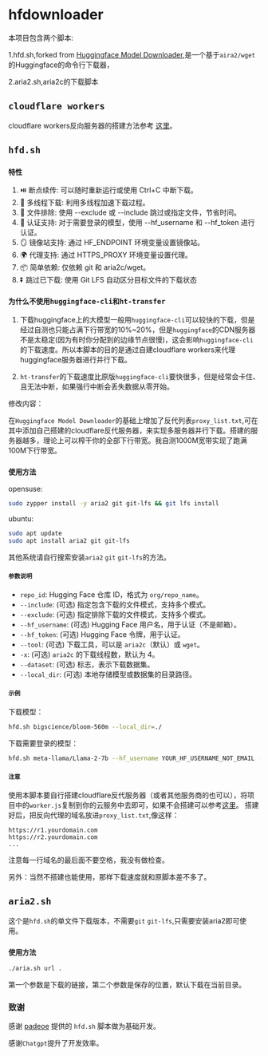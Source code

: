 # hfdownloader

本项目包含两个脚本:

1.hfd.sh,forked from [Huggingface Model Downloader](https://gist.github.com/padeoe/697678ab8e528b85a2a7bddafea1fa4f),是一个基于`aira2/wget`的Huggingface的命令行下载器，

2.aria2.sh,aria2c的下载脚本

## `cloudflare workers`

cloudflare workers反向服务器的搭建方法参考 [这里]()。

## `hfd.sh`

### `特性`

1. ⏯️ 断点续传: 可以随时重新运行或使用 Ctrl+C 中断下载。
2. 🚀 多线程下载: 利用多线程加速下载过程。
3. 🚫 文件排除: 使用 --exclude 或 --include 跳过或指定文件，节省时间。
4. 🔐 认证支持: 对于需要登录的模型，使用 --hf_username 和 --hf_token 进行认证。
5. 🪞 镜像站支持: 通过 HF_ENDPOINT 环境变量设置镜像站。
6. 🌍 代理支持: 通过 HTTPS_PROXY 环境变量设置代理。
7. 📦 简单依赖: 仅依赖 git 和 aria2c/wget。
8. ⏬ 跳过已下载: 使用 Git LFS 自动区分目标文件的下载状态

### `为什么不使用huggingface-cli和ht-transfer`


1. 下载huggingface上的大模型一般用`huggingface-cli`可以较快的下载，但是经过自测也只能占满下行带宽的10%~20%，但是`huggingface`的CDN服务器不是太稳定(因为有时你分配到的边缘节点很慢)，这会影响`huggingface-cli`的下载速度。所以本脚本的目的是通过自建cloudflare workers来代理huggingface服务器进行并行下载。

2. `ht-transfer`的下载速度比原版`huggingface-cli`要快很多，但是经常会卡住、且无法中断，如果强行中断会丢失数据从零开始。

修改内容：

在`Huggingface Model Downloader`的基础上增加了反代列表`proxy_list.txt`,可在其中添加自己搭建的cloudflare反代服务器，来实现多服务器并行下载。搭建的服务器越多，理论上可以榨干你的全部下行带宽。我自测1000M宽带实现了跑满100M下行带宽。


### `使用方法`

opensuse:
```bash
sudo zypper install -y aria2 git git-lfs && git lfs install
```

ubuntu:
```bash
sudo apt update
sudo apt install aria2 git git-lfs
```

其他系统请自行搜索安装`aria2` `git` `git-lfs`的方法。

#### `参数说明`

- `repo_id`: Hugging Face 仓库 ID，格式为 `org/repo_name`。
- `--include`: (可选) 指定包含下载的文件模式，支持多个模式。
- `--exclude`: (可选) 指定排除下载的文件模式，支持多个模式。
- `--hf_username`: (可选) Hugging Face 用户名，用于认证（不是邮箱）。
- `--hf_token`: (可选) Hugging Face 令牌，用于认证。
- `--tool`: (可选) 下载工具，可以是 `aria2c`（默认）或 `wget`。
- `-x`: (可选) `aria2c` 的下载线程数，默认为 4。
- `--dataset`: (可选) 标志，表示下载数据集。
- `--local_dir`: (可选) 本地存储模型或数据集的目录路径。

#### `示例`

下载模型：

```bash
hfd.sh bigscience/bloom-560m --local_dir=./
```

下载需要登录的模型：

```bash
hfd.sh meta-llama/Llama-2-7b --hf_username YOUR_HF_USERNAME_NOT_EMAIL --hf_token YOUR_HF_TOKEN --local_dir=./
```

#### `注意`

使用本脚本要自行搭建cloudflare反代服务器（或者其他服务商的也可以），将项目中的`worker.js`复制到你的云服务中去即可，如果不会搭建可以参考[这里]()。
搭建好后，把反向代理的域名放进`proxy_list.txt`,像这样：

```text
https://r1.yourdomain.com
https://r2.yourdomain.com
...
```

注意每一行域名的最后面不要空格，我没有做检查。

另外：当然不搭建也能使用，那样下载速度就和原脚本差不多了。

## `aria2.sh`

这个是`hfd.sh`的单文件下载版本，不需要`git` `git-lfs`,只需要安装aria2即可使用。

### `使用方法`

```bash
./aria.sh url .
```

第一个参数是下载的链接，第二个参数是保存的位置，默认下载在当前目录。

### 致谢

感谢 [padeoe](https://gist.github.com/padeoe/697678ab8e528b85a2a7bddafea1fa4f) 提供的 `hfd.sh` 脚本做为基础开发。

感谢`Chatgpt`提升了开发效率。
